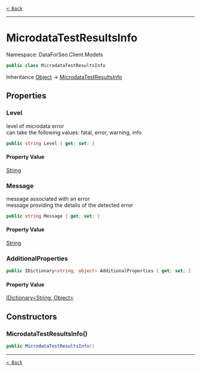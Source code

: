 [`< Back`](./)

---

# MicrodataTestResultsInfo

Namespace: DataForSeo.Client.Models

```csharp
public class MicrodataTestResultsInfo
```

Inheritance [Object](https://docs.microsoft.com/en-us/dotnet/api/system.object) → [MicrodataTestResultsInfo](./dataforseo.client.models.microdatatestresultsinfo)

## Properties

### **Level**

level of microdata error
 <br>can take the following values: fatal, error, warning, info

```csharp
public string Level { get; set; }
```

#### Property Value

[String](https://docs.microsoft.com/en-us/dotnet/api/system.string)<br>

### **Message**

message associated with an error
 <br>message providing the details of the detected error

```csharp
public string Message { get; set; }
```

#### Property Value

[String](https://docs.microsoft.com/en-us/dotnet/api/system.string)<br>

### **AdditionalProperties**

```csharp
public IDictionary<string, object> AdditionalProperties { get; set; }
```

#### Property Value

[IDictionary&lt;String, Object&gt;](https://docs.microsoft.com/en-us/dotnet/api/system.collections.generic.idictionary-2)<br>

## Constructors

### **MicrodataTestResultsInfo()**

```csharp
public MicrodataTestResultsInfo()
```

---

[`< Back`](./)
